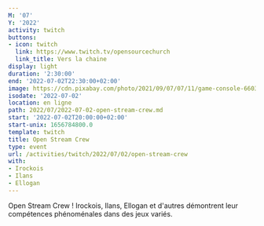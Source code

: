 ```yaml
---
M: '07'
Y: '2022'
activity: twitch
buttons:
- icon: twitch
  link: https://www.twitch.tv/opensourcechurch
  link_title: Vers la chaine
display: light
duration: '2:30:00'
end: '2022-07-02T22:30:00+02:00'
image: https://cdn.pixabay.com/photo/2021/09/07/07/11/game-console-6603120_960_720.jpg
isodate: '2022-07-02'
location: en ligne
path: 2022/07/2022-07-02-open-stream-crew.md
start: '2022-07-02T20:00:00+02:00'
start-unix: 1656784800.0
template: twitch
title: Open Stream Crew
type: event
url: /activities/twitch/2022/07/02/open-stream-crew
with:
- Irockois
- Ilans
- Ellogan
---
```

Open Stream Crew ! Irockois, Ilans, Ellogan et d'autres démontrent leur compétences phénoménales dans des jeux variés.